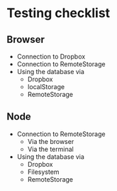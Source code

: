 # Testing checklist

## Browser

* Connection to Dropbox
* Connection to RemoteStorage
* Using the database via
  * Dropbox
  * localStorage
  * RemoteStorage

## Node

* Connection to RemoteStorage
  * Via the browser
  * Via the terminal 
* Using the database via
  * Dropbox
  * Filesystem
  * RemoteStorage
